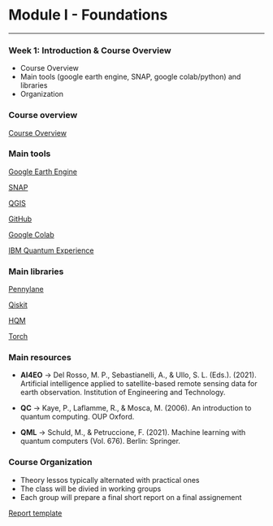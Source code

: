 <!-- .slide: data-background="#E6F7FF" -->

# Module I - Foundations <!-- .element: class="r-fit-text" -->

---


<section data-transition="none">

### Week 1: Introduction & Course Overview <!-- .element: class="r-fit-text" -->

- Course Overview
- Main tools (google earth engine, SNAP, google colab/python) and libraries
- Organization
</section>

<!-- ============================================================================ -->

<section data-transition="none"> 

### Course overview <!-- .element: class="r-fit-text" -->


<a href="https://alessandrosebastianelli.github.io/qc4eo-slides/overview#/00" target="_blank">Course Overview</a>


</section>

<!-- ============================================================================ -->

<section data-transition="none"> 

### Main tools <!-- .element: class="r-fit-text" -->


<a href="xyz.html" target="_blank">Google Earth Engine</a>

<a href="xyz.html" target="_blank">SNAP</a>

<a href="xyz.html" target="_blank">QGIS</a>

<a href="xyz.html" target="_blank">GitHub</a>

<a href="xyz.html" target="_blank">Google Colab</a>

<a href="xyz.html" target="_blank">IBM Quantum Experience</a>

</section>

<!-- ============================================================================ -->

<section data-transition="none"> 

### Main libraries <!-- .element: class="r-fit-text" -->


<a href="xyz.html" target="_blank">Pennylane</a>

<a href="xyz.html" target="_blank">Qiskit</a>

<a href="xyz.html" target="_blank">HQM</a>

<a href="xyz.html" target="_blank">Torch</a>

</section>

<!-- ============================================================================ -->

<section data-transition="none"> 

### Main resources <!-- .element: class="r-fit-text" -->

- **AI4EO** $\rightarrow$ Del Rosso, M. P., Sebastianelli, A., & Ullo, S. L. (Eds.). (2021). Artificial intelligence applied to satellite-based remote sensing data for earth observation. Institution of Engineering and Technology.

- **QC** $\rightarrow$ Kaye, P., Laflamme, R., & Mosca, M. (2006). An introduction to quantum computing. OUP Oxford.

- **QML** $\rightarrow$ Schuld, M., & Petruccione, F. (2021). Machine learning with quantum computers (Vol. 676). Berlin: Springer.

</section>

<!-- ============================================================================ -->

<section data-transition="none"> 

### Course Organization <!-- .element: class="r-fit-text" -->

- Theory lessos typically alternated with practical ones
- The class will be divied in working groups
- Each group will prepare a final short report on a final assignement

<a href="https://www.overleaf.com/read/yktqjbhgsqyt#7f97e0" target="_blank">Report template</a>

</section>
